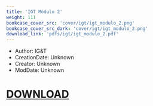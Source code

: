 ```yaml
---
title: 'IGT Módulo 2'
weight: 111
bookcase_cover_src: 'cover/igt/igt_modulo_2.png'
bookcase_cover_src_dark: 'cover/igt/igt_modulo_2.png'
download_link: 'pdfs/igt/igt_modulo_2.pdf'
---
```


- Author: IG&T
- CreationDate: Unknown
- Creator: Unknown
- ModDate: Unknown
# [DOWNLOAD](/pdfs/igt/igt_modulo_2.pdf)